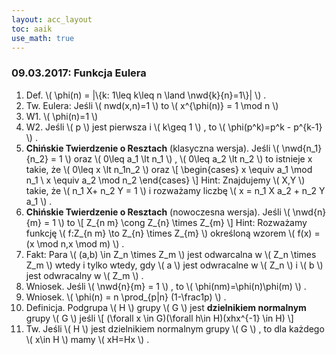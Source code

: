 ```yaml
---
layout: acc_layout
toc: aaik
use_math: true
---
```


### 09.03.2017: Funkcja Eulera

1.  Def.  \\(  \\phi(n) = \|\\{k: 1\\leq k\\leq n \\land
    \\nwd{k}{n}=1\\}\|  \\)  .
2.  Tw. Eulera: Jeśli  \\(  nwd(x,n)=1  \\)  to  \\(  x^{\\phi(n)} = 1
    \\mod n  \\) 
3.  W1.  \\(  \\phi(n)=1  \\) 
4.  W2. Jeśli  \\(  p  \\)  jest pierwsza i  \\(  k\\geq 1  \\)  , to
     \\(  \\phi(p^k)=p^k - p^{k-1}  \\)  .
5.  **Chińskie Twierdzenie o Resztach** (klasyczna wersja). Jeśli  \\( 
    \\nwd{n\_1}{n\_2} = 1  \\)  oraz  \\(  0\\leq a\_1 \\lt n\_1  \\)  ,
     \\(  0\\leq a\_2 \\lt n\_2  \\)  to istnieje x takie, że  \\( 
    0\\leq x \\lt n\_1n\_2  \\)  oraz  \\[  \\begin{cases} x \\equiv
    a\_1 \\mod n\_1 \\ x \\equiv a\_2 \\mod n\_2 \\end{cases}  \\] 
    Hint: Znajdujemy  \\(  X,Y  \\)  takie, że  \\(  n\_1 X+ n\_2 Y = 1
     \\)  i rozważamy liczbę  \\(  x = n\_1 X a\_2 + n\_2 Y a\_1  \\)  .
6.  **Chińskie Twierdzenie o Resztach** (nowoczesna wersja). Jeśli  \\( 
    \\nwd{n}{m} = 1  \\)  to  \\[  Z\_{n m} \\cong Z\_{n} \\times
    Z\_{m}  \\]  Hint: Rozważamy funkcję  \\(  f:Z\_{n m} \\to Z\_{n}
    \\times Z\_{m}  \\)  określoną wzorem  \\(  f(x) = (x \\mod n,x
    \\mod m)  \\)  .
7.  Fakt: Para  \\(  (a,b) \\in Z\_n \\times Z\_m  \\)  jest odwarcalna
    w  \\(  Z\_n \\times Z\_m  \\)  wtedy i tylko wtedy, gdy  \\(  a
     \\)  jest odwracalne w  \\(  Z\_n  \\)  i  \\(  b  \\)  jest
    odwracalny w  \\(  Z\_m  \\)  .
8.  Wniosek. Jeśli  \\(  \\nwd{n}{m} = 1  \\)  , to  \\( 
    \\phi(nm)=\\phi(n)\\phi(m)  \\)  .
9.  Wniosek.  \\(  \\phi(n) = n \\prod\_{p\|n} (1-\\frac1p)  \\)  .
10. Definicja. Podgrupa  \\(  H  \\)  grupy  \\(  G  \\)  jest
    **dzielnikiem normalnym** grupy  \\(  G  \\)  jeśli  \\[  (\\forall
    x \\in G)(\\forall h\\in H)(xhx^{-1} \\in H)  \\] 
11. Tw. Jeśli  \\(  H  \\)  jest dzielnikiem normalnym grupy  \\(  G
     \\)  , to dla każdego  \\(  x\\in H  \\)  mamy  \\(  xH=Hx  \\)  .

